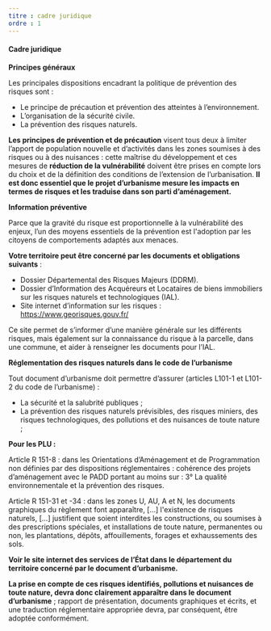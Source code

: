 ```yaml
---
titre : cadre juridique
ordre : 1
---
```

#### Cadre juridique

**Principes généraux**

Les principales dispositions encadrant la politique de prévention des risques sont :

- Le principe de précaution et prévention des atteintes à l’environnement.
- L’organisation de la sécurité civile.
- La prévention des risques naturels.

**Les principes de prévention et de précaution** visent tous deux à limiter l’apport de population nouvelle et d’activités dans les zones soumises à des risques ou à des nuisances : cette maîtrise du développement et ces mesures de **réduction de la vulnérabilité** doivent être prises en compte lors du choix et de la définition des conditions de l’extension de l’urbanisation. **Il est donc essentiel que le projet d’urbanisme mesure les impacts en termes de risques et les traduise dans son parti d’aménagement.**

**Information préventive**

Parce que la gravité du risque est proportionnelle à la vulnérabilité des enjeux, l’un des moyens essentiels de la prévention est l'adoption par les citoyens de comportements adaptés aux menaces.

**Votre territoire peut être concerné par les documents et obligations suivants** :

- Dossier  Départemental des Risques Majeurs (DDRM).
- Dossier d’Information 	des Acquéreurs et Locataires de biens immobiliers sur les risques naturels et technologiques (IAL).
- Site internet d’information sur les risques : https://www.georisques.gouv.fr/	

Ce site permet de s’informer d’une manière générale sur les différents risques, mais également sur la connaissance du risque à la parcelle, dans une commune, et aider à renseigner les documents pour l’IAL.


**Réglementation des risques naturels dans le code de l’urbanisme**

Tout document d’urbanisme doit permettre d’assurer (articles L101-1 et L101-2 du code de l’urbanisme) :
- La sécurité et la salubrité publiques ;
- La prévention des risques naturels prévisibles, des risques miniers, des risques technologiques, des pollutions et des nuisances de toute nature ;

**Pour les PLU :**

Article R 151-8 : dans les Orientations d’Aménagement et de Programmation non définies par des dispositions réglementaires  : cohérence des projets d’aménagement avec le PADD portant au moins sur : 3° La qualité environnementale et la prévention des risques.

Article R 151-31 et -34 : dans les zones U, AU, A et N, les documents graphiques du règlement font apparaître, […] l'existence de risques naturels, [...] justifient que soient interdites les constructions, ou soumises à des prescriptions spéciales, et installations de toute nature, permanentes ou non, les plantations, dépôts, affouillements, forages et exhaussements des sols.

**Voir le site internet des services de l’État dans le département du territoire concerné par le document d’urbanisme.**

**La prise en compte de ces risques identifiés, pollutions et nuisances de toute nature, devra donc clairement apparaître dans le document d’urbanisme** ; rapport de présentation, documents graphiques et écrits, et une traduction réglementaire appropriée devra, par conséquent, être adoptée conformément.